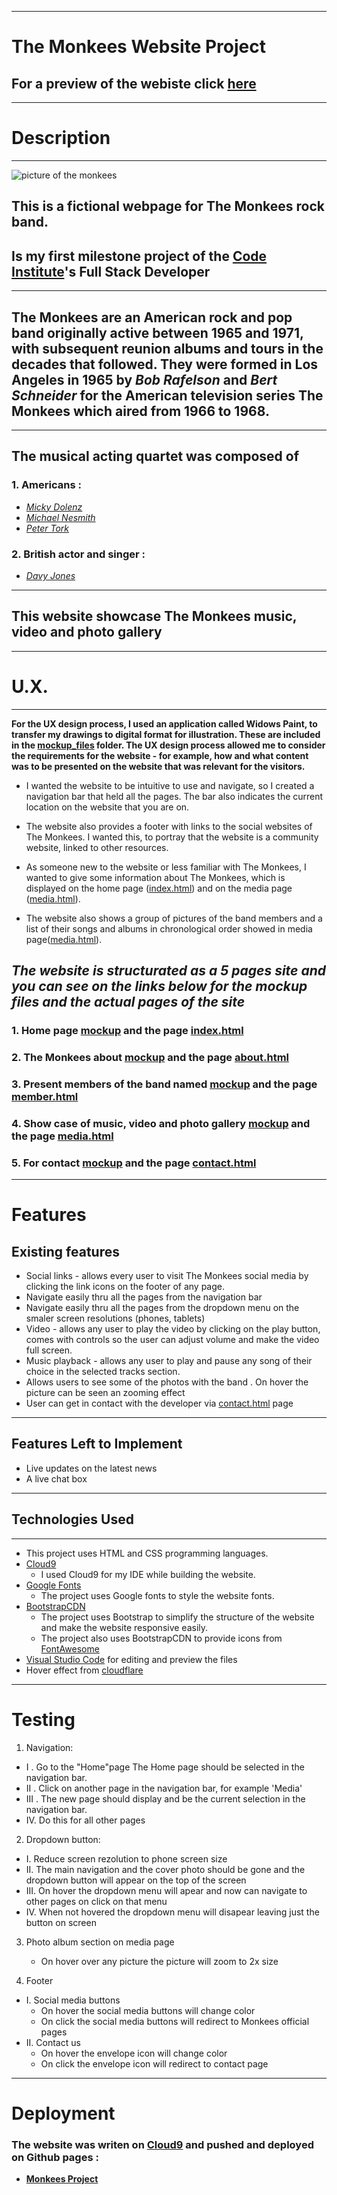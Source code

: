 
------
# **The Monkees** Website Project


## For a preview of the webiste click [here](https://ioneladriantudorascu.github.io/the_monkees_project/)

--- 
# Description


------

![picture of the monkees][logo]


[logo]:https://www.sheknows.com/wp-content/uploads/2018/08/the-monkees-videos_efuehv.jpeg "Monkees logo"


## This is a fictional  webpage for **The Monkees** rock band.
## Is my first milestone project of the [Code Institute](https://codeinstitute.net/)'s Full Stack Developer 
---

## **The Monkees**  are an American rock and pop band originally active between 1965 and 1971, with subsequent reunion albums and tours in the decades that followed. They were formed in Los Angeles in 1965 by _Bob Rafelson_ and _Bert Schneider_ for the American television series **The Monkees** which aired from 1966 to 1968.
---
## The musical acting quartet was composed of  

### 1. Americans :
 * [*Micky Dolenz*](https://en.wikipedia.org/wiki/Micky_Dolenz) 
 * [*Michael Nesmith*](https://en.wikipedia.org/wiki/Michael_Nesmith) 
 * [*Peter Tork* ](https://en.wikipedia.org/wiki/Peter_Tork)
### 2. British actor and singer  :
*  [*Davy Jones*](https://en.wikipedia.org/wiki/Davy_Jones_(musician))


---
## This website showcase **The Monkees** music, video and photo gallery


------
# U.X.


---
**For the UX design process, I used an application called Widows Paint, to transfer my drawings to digital format for illustration. These are included in the [mockup_files](https://github.com/IonelAdrianTudorascu/the_monkees_project/tree/master/Media/mockup_files) folder. The UX design process allowed me to consider the requirements for the website - for example, how and what content was to be presented on the website that was relevant for the visitors.**

* I wanted the website to be intuitive to use and navigate, so I created a navigation bar that held all the pages. The bar also indicates the current location on the website that you are on.

* The website also provides a footer with links to the social websites of The Monkees. I wanted this, to portray that the website is a community website, linked to other resources.

* As someone new to the website or less familiar with The Monkees, I wanted to give some information about The Monkees, which is displayed on the home page ([index.html](https://ioneladriantudorascu.github.io/the_monkees_project/)) and on the media page ([media.html](https://ioneladriantudorascu.github.io/the_monkees_project/media.html)).

* The website also shows a group of pictures of the band members  and a list of their songs and albums in chronological order showed in media page([media.html](https://ioneladriantudorascu.github.io/the_monkees_project/media.html)).

## *The website is structurated as a 5 pages site and you can see on the links below for the mockup files and the actual pages of the site* 


 ### 1. Home page [mockup](https://github.com/IonelAdrianTudorascu/the_monkees_project/blob/master/Media/mockup_files/Home_page.jpg) and the page [index.html](https://ioneladriantudorascu.github.io/the_monkees_project/)

 ### 2.  The Monkees about [mockup](https://github.com/IonelAdrianTudorascu/the_monkees_project/blob/master/Media/mockup_files/About_Page.jpg) and the page [about.html](https://ioneladriantudorascu.github.io/the_monkees_project/about.html)


 ### 3. Present members of the band named [mockup](https://github.com/IonelAdrianTudorascu/the_monkees_project/blob/master/Media/mockup_files/Member_Page.jpg)  and the page [member.html](https://ioneladriantudorascu.github.io/the_monkees_project/member.html)


 ### 4. Show case of music, video and photo gallery [mockup](https://github.com/IonelAdrianTudorascu/the_monkees_project/blob/master/Media/mockup_files/Media_Page.jpg) and the page  [media.html](https://ioneladriantudorascu.github.io/the_monkees_project/media.html)

 ### 5. For contact [mockup](https://github.com/IonelAdrianTudorascu/the_monkees_project/blob/master/Media/mockup_files/Contact_Page.jpg) and the page [contact.html](https://ioneladriantudorascu.github.io/the_monkees_project/contact.html)
 
 ---
# Features

## Existing features
 * Social links - allows every user to visit The Monkees social media by clicking the link icons on the footer of any page.
 * Navigate easily thru all the pages from the navigation bar 
 * Navigate easily thru all the pages from the dropdown menu on the smaler screen resolutions (phones, tablets)
* Video - allows any user to play the video by clicking on the play button, comes with controls so the user can adjust volume and make the video full screen.
* Music playback - allows any user to play and pause any song of their choice in the selected tracks section.
* Allows users to see some of the photos with the band . On hover the picture can be seen an zooming effect
* User can get in contact with the developer via [contact.html](https://ioneladriantudorascu.github.io/the_monkees_project/contact.html) page 
---
## Features Left to Implement
* Live updates on the latest news
* A live chat box 
---
## Technologies Used
---
* This project uses HTML and CSS programming languages.
* [Cloud9](https://docs.c9.io/docs) 
  - I used Cloud9 for my IDE while building the website.
* [Google Fonts](https://fonts.google.com/) 
  - The project uses Google fonts to style the website fonts.
* [BootstrapCDN](https://getbootstrap.com/)
  - The project uses Bootstrap to simplify the structure of the website and make the website responsive easily.
  - The project also uses BootstrapCDN to provide icons from [FontAwesome](https://www.bootstrapcdn.com/fontawesome/)
* [Visual Studio Code](https://code.visualstudio.com/)  for editing and preview the files 
* Hover effect from [cloudflare](https://cdnjs.cloudflare.com/ajax/libs/hover.css/2.1.1/css/hover-min.css)
---
# Testing

1. Navigation:

*    I . Go to the "Home"page
The Home page should be selected in the navigation bar.
* 
     II . Click on another page in the navigation bar, for example 'Media'
*    III . The new page should display and be the current selection in the navigation bar.
*   IV. Do this for all other pages

2. Dropdown button:
* I. Reduce screen rezolution to phone screen size
* II. The main navigation and the cover photo should be gone and the dropdown button will appear on the top of the screen
* III. On hover the dropdown menu will apear and now can navigate to other pages on click on that menu
* IV. When not hovered the dropdown menu will disapear
leaving just the button on screen

3. Photo album section on media page 
   - On hover over any picture the picture will zoom to 2x size  

4. Footer
* I. Social media buttons   
    - On hover the social media buttons will change color 
    - On click the social media buttons will redirect to Monkees official pages
* II. Contact us 
   - On hover the envelope icon  will change color
   - On click the envelope icon will redirect to contact page 


---
# Deployment

### The website was writen on [Cloud9](https://docs.c9.io/docs) and pushed and deployed on Github pages :  
  - **[Monkees Project](https://ioneladriantudorascu.github.io/the_monkees_project/)** 
